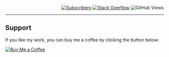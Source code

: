<!-- # Bad luck for you, all my advance repos are private 😓 -->
<p align="right"><a rel="me" href="https://www.youtube.com/c/Anutech">
    <img alt="Subscribers" title="Subscribe me on YouTube" src="https://img.shields.io/youtube/channel/subscribers/UCj5zhDnQ5M5q1-r4_j8haWw?label=Subscribe&logo=youtube&logoColor=white&style=for-the-badge&labelColor=FF0000&color=FF0000"/></a>
    <a rel="me" href="https://stackoverflow.com/users/21212482/anurag-yadav">
    <img alt="Stack Overflow" title="Stack Overflow" src="https://img.shields.io/stackexchange/stackoverflow/r/21212482?label=Stack%20Overflow%20reputation&logo=stackoverflow&style=for-the-badge"/></a>
    <img alt="GitHub Views" title="GitHub Views" src="https://komarev.com/ghpvc/?username=anutechofficial&color=blueviolet&style=for-the-badge">
</p>

<!--
**anutechofficial/anutechofficial** is a ✨ _special_ ✨ repository because its `README.md` (this file) appears on your GitHub profile.

Here are some ideas to get you started:

- 🔭 I’m currently working on ...
- 🌱 I’m currently learning ...
- 👯 I’m looking to collaborate on ...
- 🤔 I’m looking for help with ...
- 💬 Ask me about ...
- 📫 How to reach me: ...
- 😄 Pronouns: ...
- ⚡ Fun fact: ...
-->

<!-- <p>&nbsp;<img align="center" src="https://readmestats.999857.xyz/api?username=anutechofficial&show_icons=true&locale=en&theme=tokyonight" alt="anutechofficial" /></p> -->

<!-- ---

[![trophy](https://github-profile-trophy.vercel.app/?username=anutechofficial&theme=discord)](https://github.com/ryo-ma/github-profile-trophy) -->

<!-- ## Stats 📈 -->
<!-- <details>
 <summary> My GitHub Stats</summary> -->
<!-- <br>
<p align="center">
<a href="https://github.com/anutechofficial">
  <img height="150em" src="https://github-readme-stats.vercel.app/api?username=anutechofficial&count_private=true&show_icons=true&bg_color=ffefe7&text_color=140200&title_color=e4626b&border_color=ffd2ce&icon_color=e4626b" />
  <img height="150em" src="https://github-readme-stats-eight-theta.vercel.app/api/top-langs/?username=anutechofficial&bg_color=ffefe7&text_color=140200&title_color=e4626b&border_color=ffd2ce&icon_color=e4626b&layout=compact&langs_count=10&exclude_repo=gamebase&hide=objective-c" />
</a>
</p> -->
<!-- </details> -->

---

<!-- ## Languages & Frameworks & Skills

### Web Design & Development -->

<!-- #### Frontend

![Javascript](https://img.shields.io/badge/JavaScript-F7DF1E.svg?style=for-the-badge&logo=javascript&logoColor=white)
![HTML5](https://img.shields.io/badge/-HTML5-E34F26?style=for-the-badge&logo=html5&logoColor=white)
![Bootstrap](https://img.shields.io/badge/-Bootstrap-563D7C?style=for-the-badge&logo=bootstrap&logoColor=white)
![CSS3](https://img.shields.io/badge/-CSS3-1572B6?style=for-the-badge&logo=css3)
![ReactJS](https://img.shields.io/badge/-ReactJS-%2361DAFB?style=for-the-badge&logo=react&logoColor=white)

#### Backend

![Nodejs](https://img.shields.io/badge/Node.js-43853D.svg?style=for-the-badge&logo=node.js&logoColor=white)
![Nestjs](https://img.shields.io/badge/NestJs-E0234E.svg?style=for-the-badge&logo=nestjs&logoColor=white)
![◾️](https://img.shields.io/badge/Express.js-404D59?style=for-the-badge&logo=express&logoColor=white)
![Socket.IO](https://img.shields.io/badge/Socket.IO-25C2A0.svg?style=for-the-badge&logo=socket.io&logoColor=white)

#### Database

![MongoDB](https://img.shields.io/badge/MongoDB-4EA94B?style=for-the-badge&logo=mongodb&logoColor=white)

#### Hosting Services and Web Tools

![Firebase](https://img.shields.io/badge/Firebase-039BE5?style=for-the-badge&logo=Firebase&logoColor=white)
![Postman](https://img.shields.io/badge/Postman-FF6C37?style=for-the-badge&logo=postman&logoColor=white)
![Swagger Docs](https://img.shields.io/badge/Swagger%20Docs-85EA2D.svg?style=for-the-badge&logo=swagger&logoColor=white)

#### DevOps

![Shell Script](https://img.shields.io/badge/Shell_Script-121011?style=for-the-badge&logo=gnu-bash&logoColor=white)
![Git](https://img.shields.io/badge/GIT-E44C30?style=for-the-badge&logo=git&logoColor=white)

#### Integrations

![AWS S3](https://img.shields.io/badge/AWS_S3-43853D.svg?style=for-the-badge&logo=amazonaws&logoColor=white)
![AWS Textract](https://img.shields.io/badge/AWS_Textract-FF9900.svg?style=for-the-badge&logo=amazonaws&logoColor=white)
![AWS Rekognition](https://img.shields.io/badge/AWS_Rekognition-508FC9?style=for-the-badge&logo=amazonaws&logoColor=white)
![FFmpeg](https://img.shields.io/badge/ffmpeg-05710F.svg?style=for-the-badge&logo=ffmpeg&logoColor=white)
![Stripe](https://img.shields.io/badge/Stripe-635BFF.svg?style=for-the-badge&logo=stripe&logoColor=white)
![PayPal](https://img.shields.io/badge/PayPal-003087.svg?style=for-the-badge&logo=paypal&logoColor=white)

#### Others

![Java](https://img.shields.io/badge/Java-ED8B00?style=for-the-badge&logo=openjdk&logoColor=white)
![C](https://custom-icon-badges.herokuapp.com/badge/C-03599C.svg?style=for-the-badge&logo=c-in-hexagon&logoColor=white)
![C++](https://custom-icon-badges.herokuapp.com/badge/C++-9C033A.svg?style=for-the-badge&logo=cpp2&logoColor=white)
![Ubuntu](https://img.shields.io/badge/Ubuntu-E95420?style=for-the-badge&logo=ubuntu&logoColor=white)

#### IDEs and Tools

![Android Studio](https://img.shields.io/badge/Android%20Studio-46DE8A.svg?style=for-the-badge&logo=androidstudio&logoColor=white)
![VSCode](https://img.shields.io/badge/Visual_Studio_Code-0078D4?style=for-the-badge&logo=visual%20studio%20code&logoColor=white)
![InteliJ](https://img.shields.io/badge/IntelliJ_IDEA-000000.svg?style=for-the-badge&logo=intellij-idea&logoColor=white) -->

## Support

If you like my work, you can buy me a coffee by clicking the button below:

[![Buy Me a Coffee](https://img.buymeacoffee.com/button-api/?text=Buy%20me%20a%20coffee&emoji=&slug=anutechofficial&button_colour=fcfcfc&font_colour=000000&font_family=Cookie&outline_colour=000000&coffee_colour=FFDD00)](https://buymeacoffee.com/anutechofficial)
